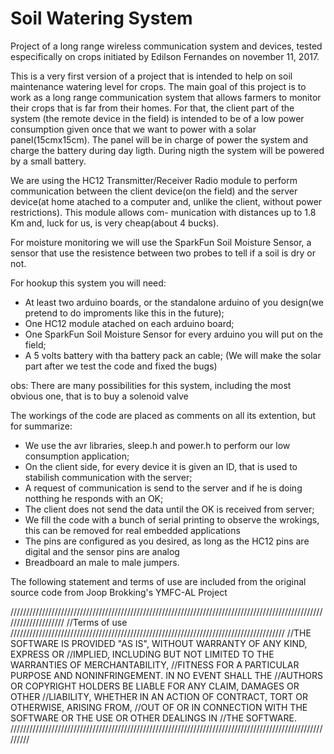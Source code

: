 # Soil Watering System
Project of a long range wireless communication system and devices, tested especifically on crops
initiated by Edilson Fernandes on november 11, 2017.

This is a very first version of a project that is intended to help on soil maintenance watering level for crops.
The main goal of this project is to work as a long range communication system  that allows farmers to monitor their crops
that is far from their homes. For that, the client part of the system (the remote device in the field) is intended to be of
a low power consumption given once that we want to power with a solar panel(15cmx15cm). The panel will be in charge of power 
the system and charge the battery during day ligth. During nigth the system will be powered by a small battery.

We are using the HC12 Transmitter/Receiver Radio module to perform communication between the client device(on the field) and
the server device(at home atached to a computer and, unlike the client,  without power restrictions). This module allows com-
munication with distances up to 1.8 Km and, luck for us, is very cheap(about 4 bucks). 

For moisture monitoring we will use the SparkFun Soil Moisture Sensor, a sensor that use the resistence between two probes
to tell if a soil is dry or not. 

For hookup this system you will need:

* At least two arduino boards, or the standalone arduino of you design(we pretend to do improments like this in the future);
* One HC12 module atached on each arduino board;
* One SparkFun Soil Moisture Sensor for every arduino you will put on the field;
* A 5 volts battery with tha battery pack an cable;
(We will make the solar part after we test the code and fixed the bugs)

obs: There are many possibilities for this system, including the most obvious one, that is  to buy a solenoid valve


The workings of the code are placed as comments on all its extention, but for summarize:

* We use the avr libraries, sleep.h and power.h to perform our low consumption application;
* On the client side, for every device it is given an ID, that is used to stabilish communication with the server;
* A request of communication is send to the server and if he is doing notthing he responds with an OK;
* The client does not send the data until the OK is received from server; 
* We fill the code with a bunch of serial printing to observe the wrokings, this can be removed for real embedded applications
* The pins are configured as you desired, as long as the HC12 pins are digital and the sensor pins are analog
* Breadboard an male to male jumpers.

The following statement and terms of use are included from the original source code from Joop Brokking's YMFC-AL Project

//////////////////////////////////////////////////////////////////////////////////////////////////////////////////// //Terms of use /////////////////////////////////////////////////////////////////////////////////////// //THE SOFTWARE IS PROVIDED "AS IS", WITHOUT WARRANTY OF ANY KIND, EXPRESS OR //IMPLIED, INCLUDING BUT NOT LIMITED TO THE WARRANTIES OF MERCHANTABILITY, //FITNESS FOR A PARTICULAR PURPOSE AND NONINFRINGEMENT. IN NO EVENT SHALL THE //AUTHORS OR COPYRIGHT HOLDERS BE LIABLE FOR ANY CLAIM, DAMAGES OR OTHER //LIABILITY, WHETHER IN AN ACTION OF CONTRACT, TORT OR OTHERWISE, ARISING FROM, //OUT OF OR IN CONNECTION WITH THE SOFTWARE OR THE USE OR OTHER DEALINGS IN //THE SOFTWARE. /////////////////////////////////////////////////////////////////////////////////////////////////////////

